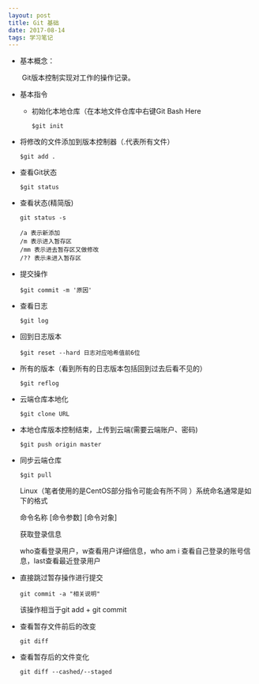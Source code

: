 ```yaml
---
layout: post
title: Git 基础
date: 2017-08-14
tags: 学习笔记
---
```


- 基本概念：

  ​     Git版本控制实现对工作的操作记录。

- 基本指令

  - 初始化本地仓库（在本地文件仓库中右键Git Bash Here

    ```
    $git init
    ```


-   将修改的文件添加到版本控制器（.代表所有文件）

    ```
    $git add .
    ```

- 查看Git状态

    ```
    $git status
    ```
- 查看状态(精简版)
	
	```
	git status -s

	/a 表示新添加
	/m 表示进入暂存区
	/mm 表示进去暂存区又做修改
	/?? 表示未进入暂存区

	```


- 提交操作

    ```
    $git commit -m '原因'
    ```

- 查看日志

    ```
    $git log
    ```

- 回到日志版本

    ```
    $git reset --hard 日志对应哈希值前6位
    ```

- 所有的版本（看到所有的日志版本包括回到过去后看不见的）

    ```
    $git reflog
    ```

- 云端仓库本地化

    ```
    $git clone URL
    ```

- 本地仓库版本控制结束，上传到云端(需要云端账户、密码)

    ```
    $git push origin master 
    ```

- 同步云端仓库

    ```
    $git pull
    ```
    Linux（笔者使用的是CentOS部分指令可能会有所不同 ）系统命名通常是如下的格式

    命令名称 [命令参数] [命令对象]

    获取登录信息

    who查看登录用户，w查看用户详细信息，who am i 查看自己登录的账号信息，last查看最近登录用户

- 直接跳过暂存操作进行提交

	```
	git commit -a "相关说明"
	```
	该操作相当于git add + git commit

- 查看暂存文件前后的改变

	```
	git diff
	```
- 查看暂存后的文件变化

	```
	git diff --cashed/--staged

	```

